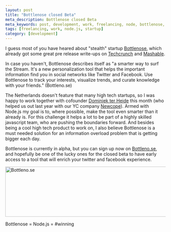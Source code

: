 ```yaml
---
layout: post
title: "Bottlenose closed Beta"
meta_description: Bottlenose closed Beta
meta_keywords: post, development, work, freelancing, node, bottlenose, twitter, node.js
tags: [freelancing, work, node.js, startup]
category: [development]
---
```


I guess most of you have heared about "stealth" startup <a
href="http://bottleno.se">Bottlenose</a>, which already got some great pre
release write-ups on <a
href="http://techcrunch.com/2011/04/05/bottlenose/">Techcrunch</a> and <a
href="http://mashable.com/2011/04/05/bottlenose/">Mashable</a>.

In case you haven't, Bottlenose describes itself as "a smarter way to surf the Stream. It's a new
personalization tool that helps the important information find you in
social networks like Twitter and Facebook. Use Bottlenose to track
your interests, visualize trends, and curate knowledge with your
friends." (Bottleno.se)

The Netherlands doesn't feature that many high tech startups, so I was
happy to work together with cofounder <a href="dominiek.com">Dominiek
ter Heide</a> this month (who helped us out last year with our YC company <a href="newcope.com">Newcope</a>).
Armed with Node.js my goal is to, where possible, make the tool even smarter than it already is.
For this challenge it helps a lot to be part of a highly skilled javascript team, who are
pushing the boundaries forward. And besides being a cool high tech product
to work on, I also believe Bottlenose is a must needed solution for an
information overload problem that is getting bigger each day.

Bottlenose is currently in alpha, but you can sign up now on <a
href="http://bottleno.se">Bottleno.se</a>, and hopefully be one
of the lucky ones for the closed beta to have early access to a tool that will enrich your
twitter and facebook experience.

<img src="https://beatletech.s3.amazonaws.com/bottlenose.png"
alt="Bottleno.se" height="157" width="523">

Bottlenose = Node.js = #winning
